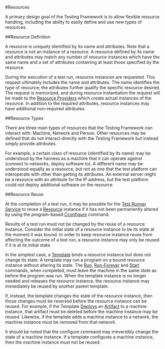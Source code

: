 #Resources

A primary design goal of the Testing Framework is to allow flexible resource handling, including the ability to easily define and 
use new types of resources.

##Resource Definition

A resource is uniquely identified by its name and attributes. Note that a resource is not an instance of a resource. A resource
defined by its name and attributes may match any number of resource instances which have the same name and a set of
attributes containing at least those specified by the resource.

During the execution of a test run, resource instances are requested. This request ultimately includes the name and attributes. 
The name identifies the type of resource; the attributes further qualify the specific resource desired. The request is memorized, 
and during resource instantiation the request will be made to the [Resource Providers](resource_providers.md) which create actual 
instances of the resource. In addition to the required attributes, resource instances may have additional non-required attributes.

##Resource Types

There are three main types of resources that the Testing Framework can interact with: Machine, Network 
and Person. Other resources may be defined that do not interact directly with the Testing Framework but instead simply provide 
attributes.

For example, a certain class of resource (identified by its name) may be understood by the harness as 
a machine that it can operate against (connect to networks, deploy software to). A different name may be understood equally as a 
resource, but not as one that the test platform can interoperate with other than getting its attributes. An external server might be 
a resource with an attribute for the IP address, but the test platform could not deploy additional software on the resource.

##Resource Reuse

At the completion of a test run, it may be possible for the [Test Runner Service](test_runner_service.md) to reuse a 
[Resource](resources.md) instance if it has not been permanently altered by using the program-based 
[Cconfigure](template_commands.md#configure) command. 

Results of a test run must not be changed by the reuse of a resource instance. Consider the initial state of a 
resource instance to be its state at the moment it was bound. In order to keep resource instance reuse from
affecting the outcome of a test run, a resource instance may only be reused if it is at its initial state.

In the simplest case, a [Template](templates.md) binds a resource instance but does not change its state. A template 
may run a program on a bound resource instance without altering its state. The [Run](template_commands.md#run), 
[Run-Forever](template_commands.md#run-forever) and [Start](template_commands.md#start) commands, 
when completed, must leave the machine in the same state as before the program was run. When the template instance is no longer 
needed and releases the resource instance, the resource instance may immediately be reused by another parent template.

If, instead, the template changes the state of the resource instance, then those changes must be 
reversed before the resource instance can be reused. For example, if the Template [Deploys](template_commands.md#deploy) an 
[Artifact](artifacts.md) to a machine instance, that artifact must be deleted before the machine instance may be reused. Likewise, 
if the template adds a machine instance to a network, the machine instance must be removed from that network.

It should be noted that the configure command may irreversibly change the state of a
machine instance. If a template configures a machine instance, then the machine instance must not be reused.